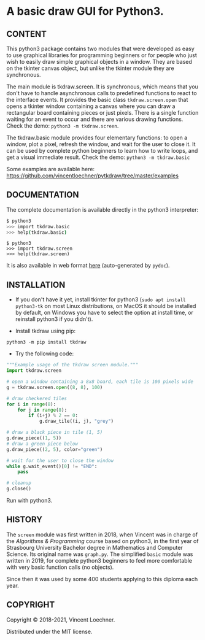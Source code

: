 # A basic draw GUI for Python3.

[](---------------------------------------------------------------------------)
## CONTENT

This python3 package contains two modules that were developed as easy to use
graphical libraries for programming beginners or for people who just wish to
easily draw simple graphical objects in a window. They are based on the tkinter
canvas object, but unlike the tkinter module they are synchronous.

The main module is tkdraw.screen. It is synchronous, which means that you don't
have to handle asynchronous calls to predefined functions to react to the
interface events. It provides the basic class `tkdraw.screen.open` that opens a
tkinter window containing a canvas where you can draw a rectangular board
containing pieces or just pixels. There is a single function waiting for an
event to occur and there are various drawing functions.
Check the demo:
`python3 -m tkdraw.screen`.

The tkdraw.basic module provides four elementary functions: to open a window,
plot a pixel, refresh the window, and wait for the user to close it. It can be
used by complete python beginners to learn how to write loops, and get a visual
immediate result. Check the demo:
`python3 -m tkdraw.basic`

Some examples are available here:
<https://github.com/vincentloechner/pytkdraw/tree/master/examples>

[](---------------------------------------------------------------------------)
## DOCUMENTATION

The complete documentation is available directly in the python3 interpreter:
```sh
$ python3
>>> import tkdraw.basic
>>> help(tkdraw.basic)
```
```
$ python3
>>> import tkdraw.screen
>>> help(tkdraw.screen)
```

It is also available in web format
[here](https://vincentloechner.github.io/pytkdraw/)
(auto-generated by `pydoc`).

[](---------------------------------------------------------------------------)
## INSTALLATION

- If you don't have it yet, install tkinter for python3
  (`sudo apt install python3-tk` on most Linux distributions,
    on MacOS it should be installed by default, on Windows you have to select
    the option at install time, or reinstall python3 if you didn't).

- Install tkdraw using pip:
```
python3 -m pip install tkdraw
```

- Try the following code:
```py
"""Example usage of the tkdraw screen module."""
import tkdraw.screen

# open a window containing a 8x8 board, each tile is 100 pixels wide
g = tkdraw.screen.open((8, 8), 100)

# draw checkered tiles
for i in range(8):
    for j in range(8):
        if (i+j) % 2 == 0:
            g.draw_tile((i, j), "grey")

# draw a black piece in tile (1, 5)
g.draw_piece((1, 5))
# draw a green piece below
g.draw_piece((2, 5), color="green")

# wait for the user to close the window
while g.wait_event()[0] != "END":
    pass

# cleanup
g.close()
```
Run with python3.

[](---------------------------------------------------------------------------)
## HISTORY

The `screen` module was first written in 2018, when Vincent was in charge of
the *Algorithms & Programming* course based on python3, in the first year of
Strasbourg University Bachelor degree in Mathematics and Computer Science.
Its original name was `graph.py`. The simplified `basic` module was written
in 2019, for complete python3 beginners to feel more comfortable with very
basic function calls (no objects).

Since then it was used by some 400 students applying to this diploma each year.

[](---------------------------------------------------------------------------)
## COPYRIGHT

Copyright © 2018-2021, Vincent Loechner.

Distributed under the MIT license.
